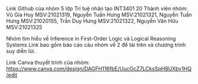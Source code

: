 Link Github của nhóm 5 lớp Trí tuệ nhân tạo INT3401 20 
Thành viên nhóm:
		Vũ Gia Huy MSV:21021319,
		Nguyễn Tuấn Hưng MSV:21021321,
		Nguyễn Tuấn Hưng MSV:21020155,
		Trần Duy Hưng MSV:21021322,
		Nguyễn Văn Hữu MSV:21021325

Nhóm tìm hiểu về Inference in First-Order Logic và Logical Reasoning Systems 
Link bao gồm báo cáo cảu nhóm về 2 đề tài trên và chương trình suy diễn lùi.

Link Canva thuyết trinh của nhóm: https://www.canva.com/design/DAGFH116fbE/UucOcZ7LCksSpH8UXby1HQ/edit
